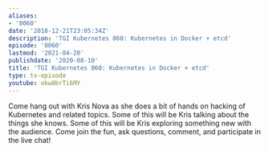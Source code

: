 ```yaml
---
aliases:
- '0060'
date: '2018-12-21T23:05:34Z'
description: 'TGI Kubernetes 060: Kubernetes in Docker + etcd'
episode: '0060'
lastmod: '2021-04-20'
publishdate: '2020-08-10'
title: 'TGI Kubernetes 060: Kubernetes in Docker + etcd'
type: tv-episode
youtube: okw8brTi6MY
---
```


Come hang out with Kris Nova as she does a bit of hands on hacking of Kubernetes and related topics. Some of this will be Kris talking about the things she knows. Some of this will be Kris exploring something new with the audience. Come join the fun, ask questions, comment, and participate in the live chat!